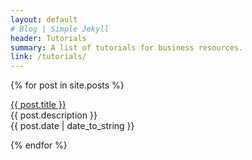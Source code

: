 ```yaml
---
layout: default
# Blog | Simple Jekyll
header: Tutorials
summary: A list of tutorials for business resources.
link: /tutorials/
---
```


{% for post in site.posts %}
  <p><a href="{{ post.url }}">{{ post.title }}</a><br>
  {{ post.description }}<br>
  {{ post.date | date_to_string }}</p>
{% endfor %}